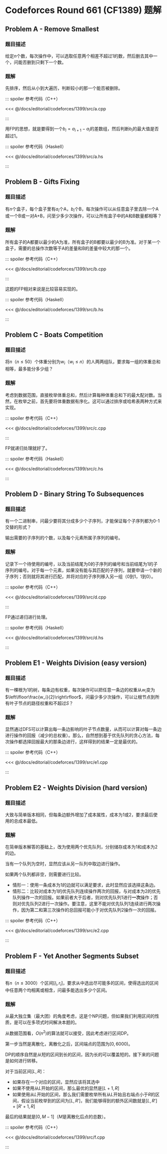 # Codeforces Round 661 (CF1389) 题解

## Problem A - Remove Smallest

### 题目描述

给定$n$个数，每次操作中，可以选取任意两个相差不超过$1$的数，然后删去其中一个，问能否删到只剩下一个数。

### 题解

先排序，然后从小到大遍历，判断较小的那一个能否被删除。

::: spoiler 参考代码（C++）

<<< @/docs/editorial/codeforces/1399/src/a.cpp

:::

用FP的思想，就是要得到一个$b_i=a_{i+1}-a_i$的差数组，然后判断$b_i$的最大值是否超过$1$。

::: spoiler 参考代码（Haskell）

<<< @/docs/editorial/codeforces/1399/src/a.hs

:::

## Problem B - Gifts Fixing

### 题目描述

有$n$个盒子，每个盒子里有$a_i$个A，$b_i$个B，每次操作可以从任意盒子里去除一个A或一个B或一对A+B，问至少多少次操作，可以让所有盒子中的A和B数量都相等？

### 题解

所有盒子的A都要以最少的A为准，所有盒子的B都要以最少的B为准。对于某一个盒子，需要的总操作次数等于A的差量和B的差量中较大的那一个。

::: spoiler 参考代码（C++）

<<< @/docs/editorial/codeforces/1399/src/b.cpp

:::

这题的FP相对来说是比较容易实现的。

::: spoiler 参考代码（Haskell）

<<< @/docs/editorial/codeforces/1399/src/b.hs

:::

## Problem C - Boats Competition

### 题目描述

将$n$（$n\leq50$）个体重分别为$w_i$（$w_i\leq n$）的人两两组队，要求每一组的体重总和相等，最多能分多少组？

### 题解

考虑到数据范围，直接枚举体重总和，然后计算每种体重总和下的最大配对数。当然，在枚举之前，首先要将体重数据有序化。这可以通过排序或哈希表两种方式来实现。

::: spoiler 参考代码（C++）

<<< @/docs/editorial/codeforces/1399/src/c.cpp

:::

FP就递归处理就好了。

::: spoiler 参考代码（Haskell）

<<< @/docs/editorial/codeforces/1399/src/c.hs

:::

## Problem D - Binary String To Subsequences

### 题目描述

有一个二进制串，问最少要将其分成多少个子序列，才能保证每个子序列都为$0$-$1$交替的形式？

输出需要的子序列的个数，以及每个元素所属子序列的编号。

### 题解

记录下一个待使用的编号，以及当前结尾为$0$的子序列的编号和当前结尾为$1$的子序列的编号。对于每一个元素，如果没有能与其匹配的子序列，就要申请一个新的子序列；否则就将其进行匹配，并将对应的子序列移入另一组（$0$到$1$，$1$到$0$）。

::: spoiler 参考代码（C++）

<<< @/docs/editorial/codeforces/1399/src/d.cpp

:::

FP通过递归进行处理。

::: spoiler 参考代码（Haskell）

<<< @/docs/editorial/codeforces/1399/src/d.hs

:::

## Problem E1 - Weights Division (easy version)

### 题目描述

有一棵根为$1$的树，每条边有权重，每次操作可以把任意一条边的权重从$w_i$变为$\left\lfloor\frac{w_i}{2}\right\rfloor$，问最少多少次操作，可以让根节点到所有叶子节点的路径权重和不超过$S$？

### 题解

显然通过DFS可以计算出每一条边影响的叶子节点数量，从而可以计算对每一条边进行操作的回报（减少的总权重）。那么，自然想到基于优先队列的贪心方法，每次操作都选择回报最大的那条边进行，这样得到的结果一定是最优的。

::: spoiler 参考代码（C++）

<<< @/docs/editorial/codeforces/1399/src/e1.cpp

:::

## Problem E2 - Weights Division (hard version)

### 题目描述

大致与简单版本相同，但每条边额外增加了成本属性，成本为$1$或$2$，要求最后使用的总成本最低。

### 题解

在简单版本解答的基础上，改为使用两个优先队列，分别储存成本为$1$和成本为$2$的边。

当有一个队列为空时，显然应该从另一队列中取边进行操作。

如果两个队列都非空，则需要进行比较。
- 情形一：使用一条成本为$1$的边就可以满足要求，此时显然应该选择这条边。
- 情形二：比较对成本为$1$的优先队列连续操作两次的回报，与对成本为$2$的优先队列操作一次的回报。如果前者大于后者，则对优先队列$1$进行**一次**操作；否则对优先队列$2$进行一次操作。要注意，这里不能对优先队列$1$连续进行两次操作，因为第二和第三次操作的总回报可能小于对优先队列$2$操作一次的回报。

::: spoiler 参考代码（C++）

<<< @/docs/editorial/codeforces/1399/src/e2.cpp

:::

## Problem F - Yet Another Segments Subset

### 题目描述

有$n$（$n\leq3000$）个区间$[l_i,r_i]$，要求从中选出尽可能多的区间，使得选出的区间中任意两个均相离或相含，问最多能选出多少个区间。

### 题解

从最大独立集（最大团）的角度考虑，这是个NP问题，但如果我们利用区间的性质，是可以在多项式时间解决本题的。

从数据范围看，$O(n^2)$的算法就可以接受，因此考虑进行区间DP。

第一步当然是离散化，离散化之后，区间端点的范围为$[0,6000)$。

DP的顺序自然是从短的区间到长的区间，因为长的可以覆盖短的。接下来的问题是如何进行转移。

对于当前区间$[L,R]$：
- 如果存在一个对应的区间，显然应该将其选中
- 如果不使用从$L$开始的区间，那么最优的显然是$[L+1,R]$
- 如果使用从$L$开始的区间，那么我们需要枚举所有从$L$开始且右端点小于$R$的区间，假设当前枚举到的区间为$[L,R']$，我们能够得到的额外区间数就是$[L,R']+[R'+1,R]$

最后的结果就是$[0,M-1]$（$M$是离散化后点的总数）。

::: spoiler 参考代码（C++）

<<< @/docs/editorial/codeforces/1399/src/f.cpp

:::
